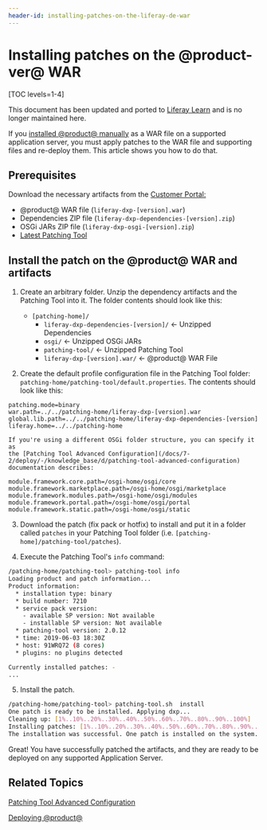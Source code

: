 ```yaml
---
header-id: installing-patches-on-the-liferay-de-war
---
```


# Installing patches on the @product-ver@ WAR

[TOC levels=1-4]

<aside class="alert alert-info">
  <span class="wysiwyg-color-blue120">This document has been updated and ported to <a href="https://learn.liferay.com/dxp/7.x/en/installation-and-upgrades/maintaining-a-liferay-dxp-installation/patching-liferay/installing-patches.html">Liferay Learn</a> and is no longer maintained here.</span>
</aside>

If you
[installed @product@ manually](/docs/7-1/deploy/-/knowledge_base/d/installing-product-on-tomcat)
as a WAR file on a supported application server, you must apply patches to the
WAR file and supporting files and re-deploy them. This article shows you how to
do that.

## Prerequisites

Download the necessary artifacts from the 
[Customer Portal:](https://customer.liferay.com/downloads)

- @product@ WAR file (`liferay-dxp-[version].war`)
- Dependencies ZIP file (`liferay-dxp-dependencies-[version].zip`)
- OSGi JARs ZIP file (`liferay-dxp-osgi-[version].zip`) 
- [Latest Patching Tool](https://customer.liferay.com/downloads?p_p_id=com_liferay_osb_customer_downloads_display_web_DownloadsDisplayPortlet&_com_liferay_osb_customer_downloads_display_web_DownloadsDisplayPortlet_productAssetCategoryId=118191019&_com_liferay_osb_customer_downloads_display_web_DownloadsDisplayPortlet_fileTypeAssetCategoryId=118191066)

## Install the patch on the @product@ WAR and artifacts

1.  Create an arbitrary folder. Unzip the dependency artifacts and the 
    Patching Tool into it. The folder contents should look like this:

    - `[patching-home]/`
        - `liferay-dxp-dependencies-[version]/` &larr; Unzipped Dependencies
        - `osgi/` &larr; Unzipped OSGi JARs
        - `patching-tool/` &larr; Unzipped Patching Tool
        - `liferay-dxp-[version].war/` &larr; @product@ WAR File

2.  Create the default profile configuration file in the Patching Tool folder:
    `patching-home/patching-tool/default.properties`. The contents should look
    like this:

```properties
patching.mode=binary
war.path=../../patching-home/liferay-dxp-[version].war
global.lib.path=../../patching-home/liferay-dxp-dependencies-[version]
liferay.home=../../patching-home
```

    If you're using a different OSGi folder structure, you can specify it as
    the [Patching Tool Advanced Configuration](/docs/7-2/deploy/-/knowledge_base/d/patching-tool-advanced-configuration)
    documentation describes: 

```properties
module.framework.core.path=/osgi-home/osgi/core
module.framework.marketplace.path=/osgi-home/osgi/marketplace
module.framework.modules.path=/osgi-home/osgi/modules
module.framework.portal.path=/osgi-home/osgi/portal
module.framework.static.path=/osgi-home/osgi/static	
```

3.  Download the patch (fix pack or hotfix) to install and put it in a folder 
    called `patches` in your Patching Tool folder 
    (i.e. `[patching-home]/patching-tool/patches`).

4.  Execute the Patching Tool's `info` command:

```bash
/patching-home/patching-tool> patching-tool info
Loading product and patch information...
Product information:
  * installation type: binary
  * build number: 7210
  * service pack version:
    - available SP version: Not available
    - installable SP version: Not available
  * patching-tool version: 2.0.12
  * time: 2019-06-03 18:30Z
  * host: 91WRQ72 (8 cores)
  * plugins: no plugins detected

Currently installed patches: -
...
```

5.  Install the patch. 

```bash
/patching-home/patching-tool> patching-tool.sh  install
One patch is ready to be installed. Applying dxp...
Cleaning up: [1%..10%..20%..30%..40%..50%..60%..70%..80%..90%..100%]
Installing patches: [1%..10%..20%..30%..40%..50%..60%..70%..80%..90%...100%]
The installation was successful. One patch is installed on the system.
```

Great! You have successfully patched the artifacts, and they are ready to be
deployed on any supported Application Server.

## Related Topics

[Patching Tool Advanced Configuration](/docs/7-2/deploy/-/knowledge_base/d/patching-tool-advanced-configuration)

[Deploying @product@](/docs/7-2/deploy/-/knowledge_base/d/deploying-product)
